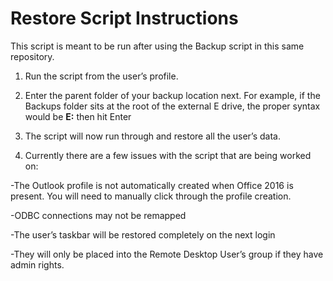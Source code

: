 # Restore Script Instructions
This script is meant to be run after using the Backup script in this same repository.

1.	Run the script from the user’s profile.

2.	Enter the parent folder of your backup location next. For example, if the Backups folder sits at the root of the external E drive, the proper syntax would be <b>E:</b> then hit Enter

3.	The script will now run through and restore all the user’s data.

4.	Currently there are a few issues with the script that are being worked on:

-The Outlook profile is not automatically created when Office 2016 is present.  You will need to manually click through the profile creation.

-ODBC connections may not be remapped

-The user’s taskbar will be restored completely on the next login

-They will only be placed into the Remote Desktop User’s group if they have admin rights.
